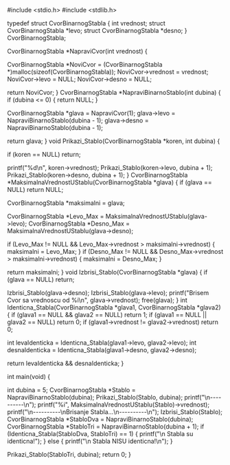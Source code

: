 #include <stdio.h>
#include <stdlib.h>

typedef struct CvorBinarnogStabla {
  int vrednost;
  struct CvorBinarnogStabla *levo;
  struct CvorBinarnogStabla *desno;
} CvorBinarnogStabla;

CvorBinarnogStabla *NapraviCvor(int vrednost) {

  CvorBinarnogStabla *NoviCvor =
      (CvorBinarnogStabla *)malloc(sizeof(CvorBinarnogStabla));
  NoviCvor->vrednost = vrednost;
  NoviCvor->levo = NULL;
  NoviCvor->desno = NULL;

  return NoviCvor;
}
CvorBinarnogStabla *NapraviBinarnoStablo(int dubina) {
  if (dubina <= 0) {
    return NULL;
  }

  CvorBinarnogStabla *glava = NapraviCvor(1);
  glava->levo = NapraviBinarnoStablo(dubina - 1);
  glava->desno = NapraviBinarnoStablo(dubina - 1);

  return glava;
}
void Prikazi_Stablo(CvorBinarnogStabla *koren, int dubina) {

  if (koren == NULL)
    return;

  printf("%d\n", koren->vrednost);
  Prikazi_Stablo(koren->levo, dubina + 1);
  Prikazi_Stablo(koren->desno, dubina + 1);
}
CvorBinarnogStabla *MaksimalnaVrednostUStablu(CvorBinarnogStabla *glava) {
  if (glava == NULL)
    return NULL;

  CvorBinarnogStabla *maksimalni = glava;

  CvorBinarnogStabla *Levo_Max = MaksimalnaVrednostUStablu(glava->levo);
  CvorBinarnogStabla *Desno_Max = MaksimalnaVrednostUStablu(glava->desno);

  if (Levo_Max != NULL && Levo_Max->vrednost > maksimalni->vrednost) {
    maksimalni = Levo_Max;
  }
  if (Desno_Max != NULL && Desno_Max->vrednost > maksimalni->vrednost) {
    maksimalni = Desno_Max;
  }

  return maksimalni;
}
void Izbrisi_Stablo(CvorBinarnogStabla *glava) {
  if (glava == NULL)
    return;

  Izbrisi_Stablo(glava->desno);
  Izbrisi_Stablo(glava->levo);
  printf("Brisem Cvor sa vrednoscu od %i\n", glava->vrednost);
  free(glava);
}
int Identicna_Stabla(CvorBinarnogStabla *glava1, CvorBinarnogStabla *glava2) {
  if (glava1 == NULL && glava2 == NULL)
    return 1;
  if (glava1 == NULL || glava2 == NULL)
    return 0;
  if (glava1->vrednost != glava2->vrednost)
    return 0;

  int levaIdenticka = Identicna_Stabla(glava1->levo, glava2->levo);
  int desnaIdenticka = Identicna_Stabla(glava1->desno, glava2->desno);

  return levaIdenticka && desnaIdenticka;
}


int main(void) {

  int dubina = 5;
  CvorBinarnogStabla *Stablo = NapraviBinarnoStablo(dubina);
  Prikazi_Stablo(Stablo, dubina);
  printf("\n----------\n");
  printf("%i", MaksimalnaVrednostUStablu(Stablo)->vrednost);
  printf("\n----------\nBrisanje Stabla...\n----------\n");
  Izbrisi_Stablo(Stablo);
  CvorBinarnogStabla *StabloDva = NapraviBinarnoStablo(dubina);
  CvorBinarnogStabla *StabloTri = NapraviBinarnoStablo(dubina + 1);
  if (Identicna_Stabla(StabloDva, StabloTri) == 1) {
    printf("\n Stabla su identicna!");
  } else {
    printf("\n Stabla NISU identicna!\n");
  }
  
  Prikazi_Stablo(StabloTri, dubina);
  return 0;
}
